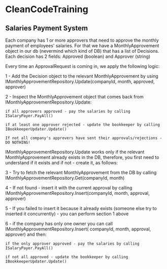 # CleanCodeTraining

## Salaries Payment System

Each company has 1 or more approvers that need to approve the monthly payment of employees' salaries.
For that we have a MonthlyApprovement object in our db (nevermind which kind of DB) that has a list of Decisions. Each decision has 2 fields: Approved (boolean) and Approver (string)

Every time an ApprovalRequest is coming in, we apply the following logic:

1 - Add the Decision object to the relevant MonthlyApprovement by using IMonthlyApprovementRepository.Update(companyId, month, approved, approver)

2 - Inspect the MonthlyApprovement object that comes back from  IMonthlyApprovementRepository.Update:
	
	if all approvers approved - pay the salaries by calling ISalaryPayer.PayAll()
	
	if at least one approver rejected - update the bookkeeper by calling IBookkeeperUpdater.Update()

	If not all company's approvers have sent their approvals/rejections - DO NOTHING!

IMonthlyApprovementRepository.Update works only if the relevant MonthlyApprovement already exists in the DB, therefore, you first need to understand if it exists and if not - create it, as follows:

3 - Try to fetch the relevant MonthlyApprovement from the DB by calling IMonthlyApprovementRepository.Get(companyId, month)

4 - If not found - insert it with the current approval by calling  IMonthlyApprovementRepository.Insert(companyId, month, approval, approver)

5 - If you failed to insert it because it already exists (someone else try to inserted it concurrently) - you can perform section 1 above

6 - if the company has only one owner you can call IMonthlyApprovementRepository.Insert( companyId, month, approval, approver) and then:

	if the only approver approved - pay the salaries by calling ISalaryPayer.PayAll()

	if not all approved - update the bookkeeper by calling IBookkeeperUpdater.Update()
